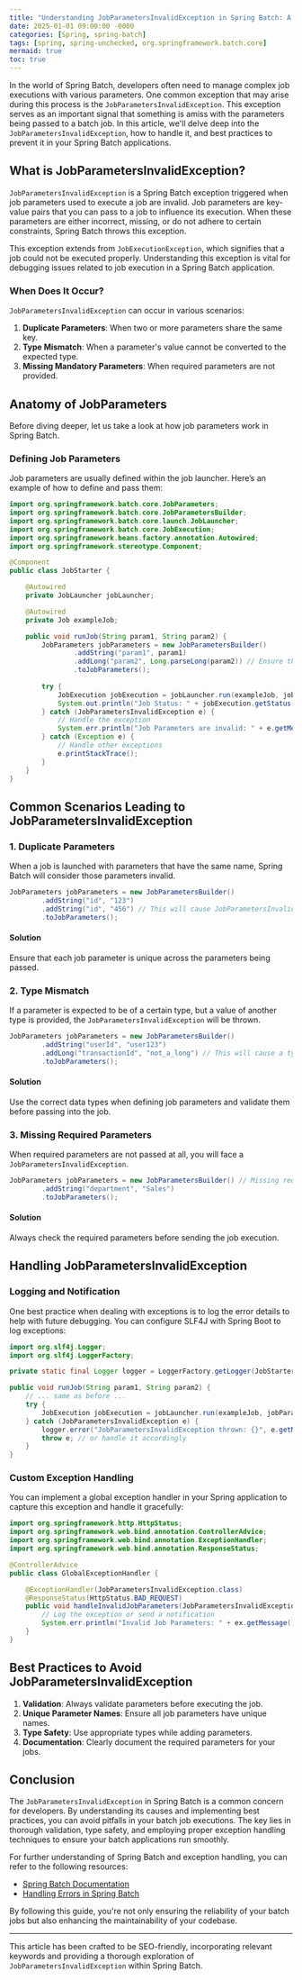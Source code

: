 ```yaml
---
title: "Understanding JobParametersInvalidException in Spring Batch: A Comprehensive Guide"
date: 2025-01-01 09:00:00 -0000
categories: [Spring, spring-batch]
tags: [spring, spring-unchecked, org.springframework.batch.core]
mermaid: true
toc: true
---
```



In the world of Spring Batch, developers often need to manage complex job executions with various parameters. One common exception that may arise during this process is the `JobParametersInvalidException`. This exception serves as an important signal that something is amiss with the parameters being passed to a batch job. In this article, we'll delve deep into the `JobParametersInvalidException`, how to handle it, and best practices to prevent it in your Spring Batch applications.

## What is JobParametersInvalidException?

`JobParametersInvalidException` is a Spring Batch exception triggered when job parameters used to execute a job are invalid. Job parameters are key-value pairs that you can pass to a job to influence its execution. When these parameters are either incorrect, missing, or do not adhere to certain constraints, Spring Batch throws this exception.

This exception extends from `JobExecutionException`, which signifies that a job could not be executed properly. Understanding this exception is vital for debugging issues related to job execution in a Spring Batch application.

### When Does It Occur?

`JobParametersInvalidException` can occur in various scenarios:

1. **Duplicate Parameters**: When two or more parameters share the same key.
2. **Type Mismatch**: When a parameter's value cannot be converted to the expected type.
3. **Missing Mandatory Parameters**: When required parameters are not provided.

## Anatomy of JobParameters

Before diving deeper, let us take a look at how job parameters work in Spring Batch. 

### Defining Job Parameters

Job parameters are usually defined within the job launcher. Here’s an example of how to define and pass them:

```java
import org.springframework.batch.core.JobParameters;
import org.springframework.batch.core.JobParametersBuilder;
import org.springframework.batch.core.launch.JobLauncher;
import org.springframework.batch.core.JobExecution;
import org.springframework.beans.factory.annotation.Autowired;
import org.springframework.stereotype.Component;

@Component
public class JobStarter {

    @Autowired
    private JobLauncher jobLauncher;

    @Autowired
    private Job exampleJob;

    public void runJob(String param1, String param2) {
        JobParameters jobParameters = new JobParametersBuilder()
                .addString("param1", param1)
                .addLong("param2", Long.parseLong(param2)) // Ensure the type matches
                .toJobParameters();
        
        try {
            JobExecution jobExecution = jobLauncher.run(exampleJob, jobParameters);
            System.out.println("Job Status: " + jobExecution.getStatus());
        } catch (JobParametersInvalidException e) {
            // Handle the exception
            System.err.println("Job Parameters are invalid: " + e.getMessage());
        } catch (Exception e) {
            // Handle other exceptions
            e.printStackTrace();
        }
    }
}
```

## Common Scenarios Leading to JobParametersInvalidException

### 1. Duplicate Parameters

When a job is launched with parameters that have the same name, Spring Batch will consider those parameters invalid.

```java
JobParameters jobParameters = new JobParametersBuilder()
        .addString("id", "123")
        .addString("id", "456") // This will cause JobParametersInvalidException
        .toJobParameters();
```

#### Solution

Ensure that each job parameter is unique across the parameters being passed.

### 2. Type Mismatch

If a parameter is expected to be of a certain type, but a value of another type is provided, the `JobParametersInvalidException` will be thrown. 

```java
JobParameters jobParameters = new JobParametersBuilder()
        .addString("userId", "user123")
        .addLong("transactionId", "not_a_long") // This will cause a type mismatch
        .toJobParameters();
```

#### Solution

Use the correct data types when defining job parameters and validate them before passing into the job.

### 3. Missing Required Parameters

When required parameters are not passed at all, you will face a `JobParametersInvalidException`.

```java
JobParameters jobParameters = new JobParametersBuilder() // Missing required 'jobName' parameter
        .addString("department", "Sales")
        .toJobParameters();
```

#### Solution

Always check the required parameters before sending the job execution.

## Handling JobParametersInvalidException

### Logging and Notification

One best practice when dealing with exceptions is to log the error details to help with future debugging. You can configure SLF4J with Spring Boot to log exceptions:

```java
import org.slf4j.Logger;
import org.slf4j.LoggerFactory;

private static final Logger logger = LoggerFactory.getLogger(JobStarter.class);

public void runJob(String param1, String param2) {
    // ... same as before ...
    try {
        JobExecution jobExecution = jobLauncher.run(exampleJob, jobParameters);
    } catch (JobParametersInvalidException e) {
        logger.error("JobParametersInvalidException thrown: {}", e.getMessage());
        throw e; // or handle it accordingly
    }
}
```

### Custom Exception Handling

You can implement a global exception handler in your Spring application to capture this exception and handle it gracefully:

```java
import org.springframework.http.HttpStatus;
import org.springframework.web.bind.annotation.ControllerAdvice;
import org.springframework.web.bind.annotation.ExceptionHandler;
import org.springframework.web.bind.annotation.ResponseStatus;

@ControllerAdvice
public class GlobalExceptionHandler {

    @ExceptionHandler(JobParametersInvalidException.class)
    @ResponseStatus(HttpStatus.BAD_REQUEST)
    public void handleInvalidJobParameters(JobParametersInvalidException ex) {
        // Log the exception or send a notification
        System.err.println("Invalid Job Parameters: " + ex.getMessage());
    }
}
```

## Best Practices to Avoid JobParametersInvalidException

1. **Validation**: Always validate parameters before executing the job.
2. **Unique Parameter Names**: Ensure all job parameters have unique names.
3. **Type Safety**: Use appropriate types while adding parameters.
4. **Documentation**: Clearly document the required parameters for your jobs.

## Conclusion

The `JobParametersInvalidException` in Spring Batch is a common concern for developers. By understanding its causes and implementing best practices, you can avoid pitfalls in your batch job executions. The key lies in thorough validation, type safety, and employing proper exception handling techniques to ensure your batch applications run smoothly.

For further understanding of Spring Batch and exception handling, you can refer to the following resources:

- [Spring Batch Documentation](https://docs.spring.io/spring-batch/docs/current/reference/html/)
- [Handling Errors in Spring Batch](https://www.baeldung.com/spring-batch-error-handling)

By following this guide, you're not only ensuring the reliability of your batch jobs but also enhancing the maintainability of your codebase.

---
This article has been crafted to be SEO-friendly, incorporating relevant keywords and providing a thorough exploration of `JobParametersInvalidException` within Spring Batch.